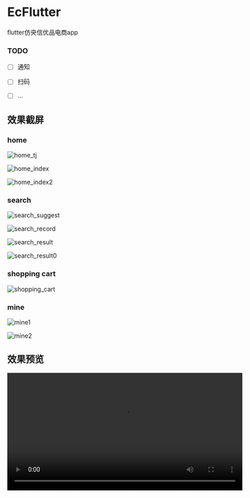 # EcFlutter
flutter仿央信优品电商app



### TODO

- [ ] 通知
- [ ] 扫码
- [ ] ...



## 效果截屏

### home

![home_tj](assets/README.assets/home_tj.jpg)

![home_index](assets/README.assets/home_index.jpg)

![home_index2](assets/README.assets/home_index2.jpg)



### search

![search_suggest](assets/README.assets/search_suggest.jpg)

![search_record](assets/README.assets/search_record.jpg)

![search_result](assets/README.assets/search_result.jpg)

![search_result0](assets/README.assets/search_result0.jpg)



### shopping cart

![shopping_cart](assets/README.assets/shopping_cart.jpg)



### mine

![mine1](assets/README.assets/mine1.jpg)

![mine2](assets/README.assets/mine2.jpg)





## 效果预览

<video  width="540" hegiht="960" src="assets/README.assets/ec_flutter.mp4"></video>
